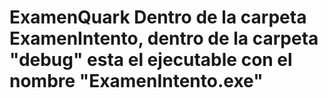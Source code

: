 # ExamenQuark Dentro de la carpeta ExamenIntento, dentro de la carpeta "debug" esta el ejecutable con el nombre "ExamenIntento.exe"
